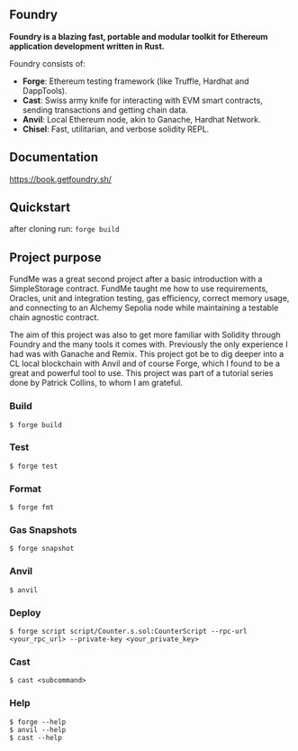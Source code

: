 ## Foundry

**Foundry is a blazing fast, portable and modular toolkit for Ethereum application development written in Rust.**

Foundry consists of:

- **Forge**: Ethereum testing framework (like Truffle, Hardhat and DappTools).
- **Cast**: Swiss army knife for interacting with EVM smart contracts, sending transactions and getting chain data.
- **Anvil**: Local Ethereum node, akin to Ganache, Hardhat Network.
- **Chisel**: Fast, utilitarian, and verbose solidity REPL.

## Documentation
https://book.getfoundry.sh/

## Quickstart

after cloning run: 
```forge build```

## Project purpose

FundMe was a great second project after a basic introduction with a SimpleStorage contract. FundMe taught me how to use requirements, Oracles, unit and integration testing, gas efficiency, correct memory usage, and connecting to an Alchemy Sepolia node while maintaining a testable chain agnostic contract. 

The aim of this project was also to get more familiar with Solidity through Foundry and the many tools it comes with. Previously the only experience I had was with Ganache and Remix. This project got be to dig deeper into a CL local blockchain with Anvil and of course Forge, which I found to be a great and powerful tool to use. This project was part of a tutorial series done by Patrick Collins, to whom I am grateful. 

### Build

```shell
$ forge build
```

### Test

```shell
$ forge test
```

### Format

```shell
$ forge fmt
```

### Gas Snapshots

```shell
$ forge snapshot
```

### Anvil

```shell
$ anvil
```

### Deploy

```shell
$ forge script script/Counter.s.sol:CounterScript --rpc-url <your_rpc_url> --private-key <your_private_key>
```

### Cast

```shell
$ cast <subcommand>
```

### Help

```shell
$ forge --help
$ anvil --help
$ cast --help
```
